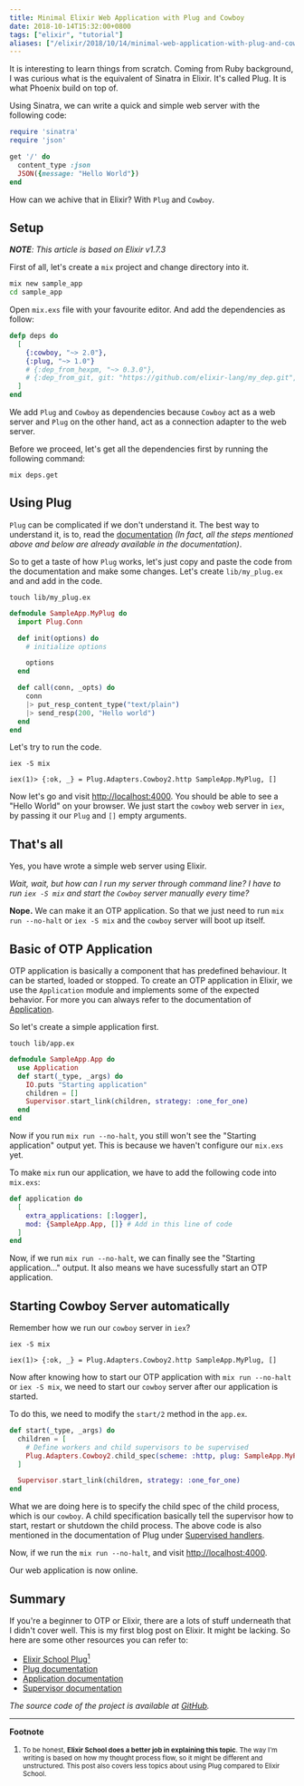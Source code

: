 ```yaml
---
title: Minimal Elixir Web Application with Plug and Cowboy
date: 2018-10-14T15:32:00+0800
tags: ["elixir", "tutorial"]
aliases: ["/elixir/2018/10/14/minimal-web-application-with-plug-and-cowboy.html"]
---
```


It is interesting to learn things from scratch. Coming from Ruby
background, I was curious what is the equivalent of Sinatra in
Elixir. It's called Plug. It is what Phoenix build on top of.

Using Sinatra, we can write a quick and simple web server with the following
code:

```ruby
require 'sinatra'
require 'json'

get '/' do
  content_type :json
  JSON({message: "Hello World"})
end
```

How can we achive that in Elixir? With `Plug` and `Cowboy`.

## Setup

_**NOTE**: This article is based on Elixir v1.7.3_

First of all, let's create a `mix` project and change directory into it.

```bash
mix new sample_app
cd sample_app
```

Open `mix.exs` file with your favourite editor. And add the dependencies as
follow:

```elixir
defp deps do
  [
    {:cowboy, "~> 2.0"},
    {:plug, "~> 1.0"}
    # {:dep_from_hexpm, "~> 0.3.0"},
    # {:dep_from_git, git: "https://github.com/elixir-lang/my_dep.git", tag: "0.1.0"},
  ]
end
```

We add `Plug` and `Cowboy` as dependencies because `Cowboy` act as a web server and
`Plug` on the other hand, act as a connection adapter to the web server.

Before we proceed, let's get all the dependencies first by running the
following command:

```
mix deps.get
```

## Using Plug

`Plug` can be complicated if we don't understand it. The
best way to understand it, is to, read the [documentation][3] _(In fact, all the
steps mentioned above and below are already available in the documentation)_.

So to get a taste of how `Plug` works, let's just copy and paste the code from
the documentation and make some changes. Let's create `lib/my_plug.ex` and
and add in the code.

```
touch lib/my_plug.ex
```

```elixir
defmodule SampleApp.MyPlug do
  import Plug.Conn

  def init(options) do
    # initialize options

    options
  end

  def call(conn, _opts) do
    conn
    |> put_resp_content_type("text/plain")
    |> send_resp(200, "Hello world")
  end
end
```

Let's try to run the code.

```
iex -S mix

iex(1)> {:ok, _} = Plug.Adapters.Cowboy2.http SampleApp.MyPlug, []
```

Now let's go and visit <a href="http://localhost:4000" target="_blank">http://localhost:4000</a>.
You should be able to see a "Hello World" on your browser.
We just start the `cowboy` web server in `iex`, by passing it our `Plug` and `[]`
empty arguments.

## That's all

Yes, you have wrote a simple web server using Elixir.

_Wait, wait, but how can I run my server through command line? I have to run
`iex -S mix` and start the `Cowboy` server manually every time?_

**Nope.** We can make it an OTP application. So that we just need to run `mix run --no-halt` or `iex -S mix` and the `cowboy` server will boot up itself.

## Basic of OTP Application

OTP application is basically a component that has predefined behaviour. It can
be started, loaded or stopped. To create an OTP application in Elixir, we
use the `Application` module and implements some of the expected behavior. For
more you can always refer to the documentation of [Application][5].

So let's create a simple application first.

```
touch lib/app.ex
```

```elixir
defmodule SampleApp.App do
  use Application
  def start(_type, _args) do
    IO.puts "Starting application"
    children = []
    Supervisor.start_link(children, strategy: :one_for_one)
  end
end
```

Now if you run `mix run --no-halt`, you still won't see the "Starting
application" output yet. This is because we haven't configure our `mix.exs`
yet.

To make `mix` run our application, we have to add the following code into
`mix.exs`:

```elixir
def application do
  [
    extra_applications: [:logger],
    mod: {SampleApp.App, []} # Add in this line of code
  ]
end
```

Now, if we run `mix run --no-halt`, we can finally see the "Starting
application..." output. It also means we have sucessfully start an OTP
application.

## Starting Cowboy Server automatically

Remember how we run our `cowboy` server in `iex`?

```
iex -S mix

iex(1)> {:ok, _} = Plug.Adapters.Cowboy2.http SampleApp.MyPlug, []
```

Now after knowing how to start our OTP application with `mix run --no-halt` or
`iex -S mix`, we need to start our `cowboy` server after our application is
started.

To do this, we need to modify the `start/2` method in the `app.ex`.

```elixir
def start(_type, _args) do
  children = [
    # Define workers and child supervisors to be supervised
    Plug.Adapters.Cowboy2.child_spec(scheme: :http, plug: SampleApp.MyPlug, options: [port: 4000])
  ]

  Supervisor.start_link(children, strategy: :one_for_one)
end
```

What we are doing here is to specify the child spec of the child process, which
is our `cowboy`. A child specification basically tell the supervisor how to
start, restart or shutdown the child process. The above code is also mentioned
in the documentation of Plug under [Supervised handlers][6].

Now, if we run the `mix run --no-halt`, and visit <a
href="http://localhost:4000" target="_blank">http://localhost:4000</a>.

Our web application is now online.

## Summary

If you're a beginner to OTP or Elixir, there are a lots of stuff underneath
that I didn't cover well. This is my first blog post on Elixir. It might be lacking.
So here are some other resources you can refer to:

- [Elixir School Plug][7]<a href="#one"><sup>1</sup></a>
- [Plug documentation][9]
- [Application documentation][5]
- [Supervisor documentation][8]

_The source code of the project is available at [GitHub][10]._

---

**Footnote**

1. <small id="one">To be honest, **Elixir School does a better job in explaining this topic**.
   The way I'm writing is based on how my thought process flow, so it might be
   different and unstructured. This post also covers less topics about using
   Plug compared to Elixir School.
   </small>

[1]: https://github.com/ninenines/cowboy
[2]: https://github.com/elixir-plug/plug
[3]: https://github.com/elixir-plug/plug#hello-world
[5]: https://hexdocs.pm/elixir/Application.html
[6]: https://hexdocs.pm/plug/readme.html#supervised-handlers
[7]: https://elixirschool.com/en/lessons/specifics/plug/
[8]: https://hexdocs.pm/elixir/Supervisor.html
[9]: https://hexdocs.pm/plug/readme.html
[10]: https://github.com/kw7oe/plug_sample_app
